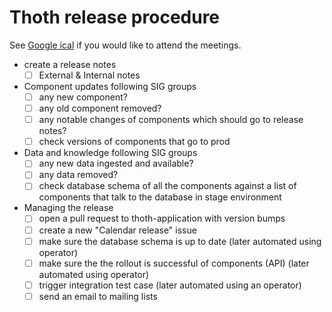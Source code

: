 # Thoth release procedure

See [Google ical](https://github.com/thoth-station/core/) if you would like to
attend the meetings.

* create a release notes
  - [ ] External & Internal notes

* Component updates following SIG groups
  - [ ] any new component?
  - [ ] any old component removed?
  - [ ] any notable changes of components which should go to release notes?
  - [ ] check versions of components that go to prod

* Data and knowledge following SIG groups
  - [ ] any new data ingested and available?
  - [ ] any data removed?
  - [ ] check database schema of all the components against a list of components that talk to the database in stage environment

* Managing the release
  - [ ] open a pull request to thoth-application with version bumps
  - [ ] create a new "Calendar release" issue
  - [ ] make sure the database schema is up to date (later automated using operator)
  - [ ] make sure the the rollout is successful of components (API) (later automated using operator)
  - [ ] trigger integration test case (later automated using an operator)
  - [ ] send an email to mailing lists
